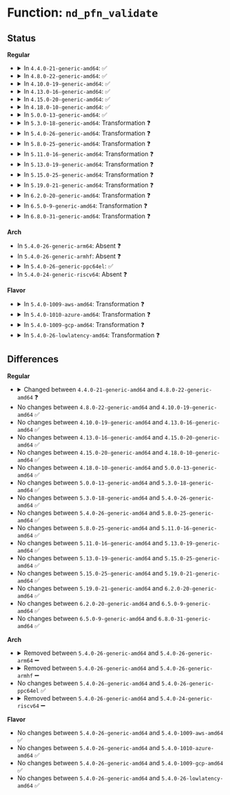 # Function: <code>nd_pfn_validate</code>

## Status
<b>Regular</b>
<ul>
<li>
<details>
<summary>In <code>4.4.0-21-generic-amd64</code>: ✅</summary>

```c
int nd_pfn_validate(struct nd_pfn * nd_pfn)
```

```json
{
  "name": "nd_pfn_validate",
  "collision_type": "Unique Global",
  "inline_type": "No",
  "funcs": [
    {
      "addr": 18446744071584749952,
      "name": "nd_pfn_validate",
      "external": true,
      "loc": "drivers/nvdimm/pfn_devs.c:231",
      "file": "drivers/nvdimm/pfn_devs.c",
      "inline": "seen, unknown",
      "caller_inline": [],
      "caller_func": [
        "drivers/nvdimm/pfn_devs.c:nd_pfn_probe"
      ]
    }
  ],
  "symbols": [
    {
      "addr": 18446744071584749952,
      "name": "nd_pfn_validate",
      "section": ".text",
      "bind": "STB_GLOBAL",
      "size": 472
    }
  ]
}
```
</details>
</li>
<li>
<details>
<summary>In <code>4.8.0-22-generic-amd64</code>: ✅</summary>

```c
int nd_pfn_validate(struct nd_pfn * nd_pfn, const char * sig)
```

```json
{
  "name": "nd_pfn_validate",
  "collision_type": "Unique Global",
  "inline_type": "No",
  "funcs": [
    {
      "addr": 18446744071585104432,
      "name": "nd_pfn_validate",
      "external": true,
      "loc": "drivers/nvdimm/pfn_devs.c:344",
      "file": "drivers/nvdimm/pfn_devs.c",
      "inline": "seen, unknown",
      "caller_inline": [],
      "caller_func": [
        "drivers/nvdimm/pfn_devs.c:nvdimm_setup_pfn",
        "drivers/nvdimm/pfn_devs.c:nd_pfn_probe",
        "drivers/nvdimm/dax_devs.c:nd_dax_probe"
      ]
    }
  ],
  "symbols": [
    {
      "addr": 18446744071585104432,
      "name": "nd_pfn_validate",
      "section": ".text",
      "bind": "STB_GLOBAL",
      "size": 800
    }
  ]
}
```
</details>
</li>
<li>
<details>
<summary>In <code>4.10.0-19-generic-amd64</code>: ✅</summary>

```c
int nd_pfn_validate(struct nd_pfn * nd_pfn, const char * sig)
```

```json
{
  "name": "nd_pfn_validate",
  "collision_type": "Unique Global",
  "inline_type": "No",
  "funcs": [
    {
      "addr": 18446744071585293472,
      "name": "nd_pfn_validate",
      "external": true,
      "loc": "drivers/nvdimm/pfn_devs.c:344",
      "file": "drivers/nvdimm/pfn_devs.c",
      "inline": "seen, unknown",
      "caller_inline": [],
      "caller_func": [
        "drivers/nvdimm/pfn_devs.c:nvdimm_setup_pfn",
        "drivers/nvdimm/pfn_devs.c:nd_pfn_probe",
        "drivers/nvdimm/dax_devs.c:nd_dax_probe"
      ]
    }
  ],
  "symbols": [
    {
      "addr": 18446744071585293472,
      "name": "nd_pfn_validate",
      "section": ".text",
      "bind": "STB_GLOBAL",
      "size": 800
    }
  ]
}
```
</details>
</li>
<li>
<details>
<summary>In <code>4.13.0-16-generic-amd64</code>: ✅</summary>

```c
int nd_pfn_validate(struct nd_pfn * nd_pfn, const char * sig)
```

```json
{
  "name": "nd_pfn_validate",
  "collision_type": "Unique Global",
  "inline_type": "No",
  "funcs": [
    {
      "addr": 18446744071585379920,
      "name": "nd_pfn_validate",
      "external": true,
      "loc": "drivers/nvdimm/pfn_devs.c:344",
      "file": "drivers/nvdimm/pfn_devs.c",
      "inline": "seen, unknown",
      "caller_inline": [],
      "caller_func": [
        "drivers/nvdimm/pfn_devs.c:nd_pfn_probe",
        "drivers/nvdimm/dax_devs.c:nd_dax_probe"
      ]
    }
  ],
  "symbols": [
    {
      "addr": 18446744071585379920,
      "name": "nd_pfn_validate",
      "section": ".text",
      "bind": "STB_GLOBAL",
      "size": 800
    }
  ]
}
```
</details>
</li>
<li>
<details>
<summary>In <code>4.15.0-20-generic-amd64</code>: ✅</summary>

```c
int nd_pfn_validate(struct nd_pfn * nd_pfn, const char * sig)
```

```json
{
  "name": "nd_pfn_validate",
  "collision_type": "Unique Global",
  "inline_type": "No",
  "funcs": [
    {
      "addr": 18446744071585809344,
      "name": "nd_pfn_validate",
      "external": true,
      "loc": "drivers/nvdimm/pfn_devs.c:364",
      "file": "drivers/nvdimm/pfn_devs.c",
      "inline": "seen, unknown",
      "caller_inline": [],
      "caller_func": [
        "drivers/nvdimm/pfn_devs.c:nd_pfn_probe",
        "drivers/nvdimm/dax_devs.c:nd_dax_probe"
      ]
    }
  ],
  "symbols": [
    {
      "addr": 18446744071585809344,
      "name": "nd_pfn_validate",
      "section": ".text",
      "bind": "STB_GLOBAL",
      "size": 840
    }
  ]
}
```
</details>
</li>
<li>
<details>
<summary>In <code>4.18.0-10-generic-amd64</code>: ✅</summary>

```c
int nd_pfn_validate(struct nd_pfn * nd_pfn, const char * sig)
```

```json
{
  "name": "nd_pfn_validate",
  "collision_type": "Unique Global",
  "inline_type": "No",
  "funcs": [
    {
      "addr": 18446744071586055584,
      "name": "nd_pfn_validate",
      "external": true,
      "loc": "drivers/nvdimm/pfn_devs.c:364",
      "file": "drivers/nvdimm/pfn_devs.c",
      "inline": "seen, unknown",
      "caller_inline": [],
      "caller_func": [
        "drivers/nvdimm/pfn_devs.c:nvdimm_setup_pfn",
        "drivers/nvdimm/pfn_devs.c:nd_pfn_probe",
        "drivers/nvdimm/dax_devs.c:nd_dax_probe"
      ]
    }
  ],
  "symbols": [
    {
      "addr": 18446744071586055584,
      "name": "nd_pfn_validate",
      "section": ".text",
      "bind": "STB_GLOBAL",
      "size": 837
    }
  ]
}
```
</details>
</li>
<li>
<details>
<summary>In <code>5.0.0-13-generic-amd64</code>: ✅</summary>

```c
int nd_pfn_validate(struct nd_pfn * nd_pfn, const char * sig)
```

```json
{
  "name": "nd_pfn_validate",
  "collision_type": "Unique Global",
  "inline_type": "No",
  "funcs": [
    {
      "addr": 18446744071586195808,
      "name": "nd_pfn_validate",
      "external": true,
      "loc": "drivers/nvdimm/pfn_devs.c:423",
      "file": "drivers/nvdimm/pfn_devs.c",
      "inline": "seen, unknown",
      "caller_inline": [],
      "caller_func": [
        "drivers/nvdimm/pfn_devs.c:nvdimm_setup_pfn",
        "drivers/nvdimm/pfn_devs.c:nd_pfn_probe",
        "drivers/nvdimm/dax_devs.c:nd_dax_probe"
      ]
    }
  ],
  "symbols": [
    {
      "addr": 18446744071586195808,
      "name": "nd_pfn_validate",
      "section": ".text",
      "bind": "STB_GLOBAL",
      "size": 1289
    }
  ]
}
```
</details>
</li>
<li>
<details>
<summary>In <code>5.3.0-18-generic-amd64</code>: Transformation ❓</summary>

```c
int nd_pfn_validate(struct nd_pfn * nd_pfn, const char * sig)
```

```json
{
  "name": "nd_pfn_validate",
  "collision_type": "Unique Global",
  "inline_type": "No",
  "funcs": [
    {
      "addr": 0,
      "name": "nd_pfn_validate",
      "external": true,
      "loc": "drivers/nvdimm/pfn_devs.c:424",
      "file": "drivers/nvdimm/pfn_devs.c",
      "inline": "seen, unknown",
      "caller_inline": [],
      "caller_func": [
        "drivers/nvdimm/pfn_devs.c:nvdimm_setup_pfn",
        "drivers/nvdimm/pfn_devs.c:nd_pfn_probe",
        "drivers/nvdimm/dax_devs.c:nd_dax_probe"
      ]
    }
  ],
  "symbols": [
    {
      "addr": 18446744071586436272,
      "name": "nd_pfn_validate.cold",
      "section": ".text",
      "bind": "STB_LOCAL",
      "size": 216
    },
    {
      "addr": 18446744071586433024,
      "name": "nd_pfn_validate",
      "section": ".text",
      "bind": "STB_GLOBAL",
      "size": 1080
    }
  ]
}
```
</details>
</li>
<li>
<details>
<summary>In <code>5.4.0-26-generic-amd64</code>: Transformation ❓</summary>

```c
int nd_pfn_validate(struct nd_pfn * nd_pfn, const char * sig)
```

```json
{
  "name": "nd_pfn_validate",
  "collision_type": "Unique Global",
  "inline_type": "No",
  "funcs": [
    {
      "addr": 0,
      "name": "nd_pfn_validate",
      "external": true,
      "loc": "drivers/nvdimm/pfn_devs.c:445",
      "file": "drivers/nvdimm/pfn_devs.c",
      "inline": "seen, unknown",
      "caller_inline": [],
      "caller_func": [
        "drivers/nvdimm/pfn_devs.c:nvdimm_setup_pfn",
        "drivers/nvdimm/pfn_devs.c:nd_pfn_probe",
        "drivers/nvdimm/dax_devs.c:nd_dax_probe"
      ]
    }
  ],
  "symbols": [
    {
      "addr": 18446744071586583281,
      "name": "nd_pfn_validate.cold",
      "section": ".text",
      "bind": "STB_LOCAL",
      "size": 278
    },
    {
      "addr": 18446744071586579696,
      "name": "nd_pfn_validate",
      "section": ".text",
      "bind": "STB_GLOBAL",
      "size": 1338
    }
  ]
}
```
</details>
</li>
<li>
<details>
<summary>In <code>5.8.0-25-generic-amd64</code>: Transformation ❓</summary>

```c
int nd_pfn_validate(struct nd_pfn * nd_pfn, const char * sig)
```

```json
{
  "name": "nd_pfn_validate",
  "collision_type": "Unique Global",
  "inline_type": "No",
  "funcs": [
    {
      "addr": 0,
      "name": "nd_pfn_validate",
      "external": true,
      "loc": "drivers/nvdimm/pfn_devs.c:446",
      "file": "drivers/nvdimm/pfn_devs.c",
      "inline": "seen, unknown",
      "caller_inline": [],
      "caller_func": [
        "drivers/nvdimm/pfn_devs.c:nd_pfn_init",
        "drivers/nvdimm/pfn_devs.c:nd_pfn_probe",
        "drivers/nvdimm/dax_devs.c:nd_dax_probe"
      ]
    }
  ],
  "symbols": [
    {
      "addr": 18446744071587368783,
      "name": "nd_pfn_validate.cold",
      "section": ".text",
      "bind": "STB_LOCAL",
      "size": 299
    },
    {
      "addr": 18446744071587364848,
      "name": "nd_pfn_validate",
      "section": ".text",
      "bind": "STB_GLOBAL",
      "size": 1008
    }
  ]
}
```
</details>
</li>
<li>
<details>
<summary>In <code>5.11.0-16-generic-amd64</code>: Transformation ❓</summary>

```c
int nd_pfn_validate(struct nd_pfn * nd_pfn, const char * sig)
```

```json
{
  "name": "nd_pfn_validate",
  "collision_type": "Unique Global",
  "inline_type": "No",
  "funcs": [
    {
      "addr": 0,
      "name": "nd_pfn_validate",
      "external": true,
      "loc": "drivers/nvdimm/pfn_devs.c:446",
      "file": "drivers/nvdimm/pfn_devs.c",
      "inline": "seen, unknown",
      "caller_inline": [],
      "caller_func": [
        "drivers/nvdimm/pfn_devs.c:nd_pfn_init",
        "drivers/nvdimm/pfn_devs.c:nd_pfn_probe",
        "drivers/nvdimm/dax_devs.c:nd_dax_probe"
      ]
    }
  ],
  "symbols": [
    {
      "addr": 18446744071591517859,
      "name": "nd_pfn_validate.cold",
      "section": ".text",
      "bind": "STB_LOCAL",
      "size": 299
    },
    {
      "addr": 18446744071587426080,
      "name": "nd_pfn_validate",
      "section": ".text",
      "bind": "STB_GLOBAL",
      "size": 1008
    }
  ]
}
```
</details>
</li>
<li>
<details>
<summary>In <code>5.13.0-19-generic-amd64</code>: Transformation ❓</summary>

```c
int nd_pfn_validate(struct nd_pfn * nd_pfn, const char * sig)
```

```json
{
  "name": "nd_pfn_validate",
  "collision_type": "Unique Global",
  "inline_type": "No",
  "funcs": [
    {
      "addr": 0,
      "name": "nd_pfn_validate",
      "external": true,
      "loc": "drivers/nvdimm/pfn_devs.c:446",
      "file": "drivers/nvdimm/pfn_devs.c",
      "inline": "seen, unknown",
      "caller_inline": [],
      "caller_func": [
        "drivers/nvdimm/pfn_devs.c:nd_pfn_init",
        "drivers/nvdimm/pfn_devs.c:nd_pfn_probe",
        "drivers/nvdimm/dax_devs.c:nd_dax_probe"
      ]
    }
  ],
  "symbols": [
    {
      "addr": 18446744071591459852,
      "name": "nd_pfn_validate.cold",
      "section": ".text",
      "bind": "STB_LOCAL",
      "size": 299
    },
    {
      "addr": 18446744071587307984,
      "name": "nd_pfn_validate",
      "section": ".text",
      "bind": "STB_GLOBAL",
      "size": 986
    }
  ]
}
```
</details>
</li>
<li>
<details>
<summary>In <code>5.15.0-25-generic-amd64</code>: Transformation ❓</summary>

```c
int nd_pfn_validate(struct nd_pfn * nd_pfn, const char * sig)
```

```json
{
  "name": "nd_pfn_validate",
  "collision_type": "Unique Global",
  "inline_type": "No",
  "funcs": [
    {
      "addr": 0,
      "name": "nd_pfn_validate",
      "external": true,
      "loc": "drivers/nvdimm/pfn_devs.c:446",
      "file": "drivers/nvdimm/pfn_devs.c",
      "inline": "seen, unknown",
      "caller_inline": [],
      "caller_func": [
        "drivers/nvdimm/pfn_devs.c:nd_pfn_init",
        "drivers/nvdimm/pfn_devs.c:nd_pfn_probe",
        "drivers/nvdimm/dax_devs.c:nd_dax_probe"
      ]
    }
  ],
  "symbols": [
    {
      "addr": 18446744071592523175,
      "name": "nd_pfn_validate.cold",
      "section": ".text",
      "bind": "STB_LOCAL",
      "size": 331
    },
    {
      "addr": 18446744071587874784,
      "name": "nd_pfn_validate",
      "section": ".text",
      "bind": "STB_GLOBAL",
      "size": 1106
    }
  ]
}
```
</details>
</li>
<li>
<details>
<summary>In <code>5.19.0-21-generic-amd64</code>: Transformation ❓</summary>

```c
int nd_pfn_validate(struct nd_pfn * nd_pfn, const char * sig)
```

```json
{
  "name": "nd_pfn_validate",
  "collision_type": "Unique Global",
  "inline_type": "No",
  "funcs": [
    {
      "addr": 0,
      "name": "nd_pfn_validate",
      "external": true,
      "loc": "drivers/nvdimm/pfn_devs.c:448",
      "file": "drivers/nvdimm/pfn_devs.c",
      "inline": "seen, unknown",
      "caller_inline": [],
      "caller_func": [
        "drivers/nvdimm/pfn_devs.c:nd_pfn_init",
        "drivers/nvdimm/pfn_devs.c:nd_pfn_probe",
        "drivers/nvdimm/dax_devs.c:nd_dax_probe"
      ]
    }
  ],
  "symbols": [
    {
      "addr": 18446744071594394730,
      "name": "nd_pfn_validate.cold",
      "section": ".text",
      "bind": "STB_LOCAL",
      "size": 268
    },
    {
      "addr": 18446744071589224608,
      "name": "nd_pfn_validate",
      "section": ".text",
      "bind": "STB_GLOBAL",
      "size": 1123
    }
  ]
}
```
</details>
</li>
<li>
<details>
<summary>In <code>6.2.0-20-generic-amd64</code>: Transformation ❓</summary>

```c
int nd_pfn_validate(struct nd_pfn * nd_pfn, const char * sig)
```

```json
{
  "name": "nd_pfn_validate",
  "collision_type": "Unique Global",
  "inline_type": "No",
  "funcs": [
    {
      "addr": 0,
      "name": "nd_pfn_validate",
      "external": true,
      "loc": "drivers/nvdimm/pfn_devs.c:450",
      "file": "drivers/nvdimm/pfn_devs.c",
      "inline": "seen, unknown",
      "caller_inline": [],
      "caller_func": [
        "drivers/nvdimm/pfn_devs.c:nd_pfn_init",
        "drivers/nvdimm/pfn_devs.c:nd_pfn_probe",
        "drivers/nvdimm/dax_devs.c:nd_dax_probe"
      ]
    }
  ],
  "symbols": [
    {
      "addr": 18446744071596258475,
      "name": "nd_pfn_validate.cold",
      "section": ".text",
      "bind": "STB_LOCAL",
      "size": 35
    },
    {
      "addr": 18446744071590780992,
      "name": "nd_pfn_validate",
      "section": ".text",
      "bind": "STB_GLOBAL",
      "size": 1339
    }
  ]
}
```
</details>
</li>
<li>
<details>
<summary>In <code>6.5.0-9-generic-amd64</code>: Transformation ❓</summary>

```c
int nd_pfn_validate(struct nd_pfn * nd_pfn, const char * sig)
```

```json
{
  "name": "nd_pfn_validate",
  "collision_type": "Unique Global",
  "inline_type": "No",
  "funcs": [
    {
      "addr": 0,
      "name": "nd_pfn_validate",
      "external": true,
      "loc": "drivers/nvdimm/pfn_devs.c:450",
      "file": "drivers/nvdimm/pfn_devs.c",
      "inline": "seen, unknown",
      "caller_inline": [],
      "caller_func": [
        "drivers/nvdimm/pfn_devs.c:nd_pfn_init",
        "drivers/nvdimm/pfn_devs.c:nd_pfn_probe",
        "drivers/nvdimm/dax_devs.c:nd_dax_probe"
      ]
    }
  ],
  "symbols": [
    {
      "addr": 18446744071596786554,
      "name": "nd_pfn_validate.cold",
      "section": ".text",
      "bind": "STB_LOCAL",
      "size": 35
    },
    {
      "addr": 18446744071591122496,
      "name": "nd_pfn_validate",
      "section": ".text",
      "bind": "STB_GLOBAL",
      "size": 1342
    }
  ]
}
```
</details>
</li>
<li>
<details>
<summary>In <code>6.8.0-31-generic-amd64</code>: Transformation ❓</summary>

```c
int nd_pfn_validate(struct nd_pfn * nd_pfn, const char * sig)
```

```json
{
  "name": "nd_pfn_validate",
  "collision_type": "Unique Global",
  "inline_type": "No",
  "funcs": [
    {
      "addr": 0,
      "name": "nd_pfn_validate",
      "external": true,
      "loc": "drivers/nvdimm/pfn_devs.c:450",
      "file": "drivers/nvdimm/pfn_devs.c",
      "inline": "seen, unknown",
      "caller_inline": [],
      "caller_func": [
        "drivers/nvdimm/pfn_devs.c:nd_pfn_init",
        "drivers/nvdimm/pfn_devs.c:nd_pfn_probe",
        "drivers/nvdimm/dax_devs.c:nd_dax_probe"
      ]
    }
  ],
  "symbols": [
    {
      "addr": 18446744071597695489,
      "name": "nd_pfn_validate.cold",
      "section": ".text",
      "bind": "STB_LOCAL",
      "size": 35
    },
    {
      "addr": 18446744071591467968,
      "name": "nd_pfn_validate",
      "section": ".text",
      "bind": "STB_GLOBAL",
      "size": 1429
    }
  ]
}
```
</details>
</li>
</ul>
<b>Arch</b>
<ul>
<li>
In <code>5.4.0-26-generic-arm64</code>: Absent ❓
</li>
<li>
In <code>5.4.0-26-generic-armhf</code>: Absent ❓
</li>
<li>
<details>
<summary>In <code>5.4.0-26-generic-ppc64el</code>: ✅</summary>

```c
int nd_pfn_validate(struct nd_pfn * nd_pfn, const char * sig)
```

```json
{
  "name": "nd_pfn_validate",
  "collision_type": "Unique Global",
  "inline_type": "No",
  "funcs": [
    {
      "addr": 13835058055292737968,
      "name": "nd_pfn_validate",
      "external": true,
      "loc": "drivers/nvdimm/pfn_devs.c:445",
      "file": "drivers/nvdimm/pfn_devs.c",
      "inline": "seen, unknown",
      "caller_inline": [],
      "caller_func": [
        "drivers/nvdimm/pfn_devs.c:nvdimm_setup_pfn",
        "drivers/nvdimm/pfn_devs.c:nvdimm_setup_pfn",
        "drivers/nvdimm/pfn_devs.c:nd_pfn_probe",
        "drivers/nvdimm/dax_devs.c:nd_dax_probe"
      ]
    }
  ],
  "symbols": [
    {
      "addr": 13835058055292737968,
      "name": "nd_pfn_validate",
      "section": ".text",
      "bind": "STB_GLOBAL",
      "size": 2016
    }
  ]
}
```
</details>
</li>
<li>
In <code>5.4.0-24-generic-riscv64</code>: Absent ❓
</li>
</ul>
<b>Flavor</b>
<ul>
<li>
<details>
<summary>In <code>5.4.0-1009-aws-amd64</code>: Transformation ❓</summary>

```c
int nd_pfn_validate(struct nd_pfn * nd_pfn, const char * sig)
```

```json
{
  "name": "nd_pfn_validate",
  "collision_type": "Unique Global",
  "inline_type": "No",
  "funcs": [
    {
      "addr": 0,
      "name": "nd_pfn_validate",
      "external": true,
      "loc": "drivers/nvdimm/pfn_devs.c:445",
      "file": "drivers/nvdimm/pfn_devs.c",
      "inline": "seen, unknown",
      "caller_inline": [],
      "caller_func": [
        "drivers/nvdimm/pfn_devs.c:nvdimm_setup_pfn",
        "drivers/nvdimm/pfn_devs.c:nd_pfn_probe",
        "drivers/nvdimm/dax_devs.c:nd_dax_probe"
      ]
    }
  ],
  "symbols": [
    {
      "addr": 18446744071586273761,
      "name": "nd_pfn_validate.cold",
      "section": ".text",
      "bind": "STB_LOCAL",
      "size": 278
    },
    {
      "addr": 18446744071586270176,
      "name": "nd_pfn_validate",
      "section": ".text",
      "bind": "STB_GLOBAL",
      "size": 1338
    }
  ]
}
```
</details>
</li>
<li>
<details>
<summary>In <code>5.4.0-1010-azure-amd64</code>: Transformation ❓</summary>

```c
int nd_pfn_validate(struct nd_pfn * nd_pfn, const char * sig)
```

```json
{
  "name": "nd_pfn_validate",
  "collision_type": "Unique Global",
  "inline_type": "No",
  "funcs": [
    {
      "addr": 0,
      "name": "nd_pfn_validate",
      "external": true,
      "loc": "drivers/nvdimm/pfn_devs.c:445",
      "file": "drivers/nvdimm/pfn_devs.c",
      "inline": "seen, unknown",
      "caller_inline": [],
      "caller_func": [
        "drivers/nvdimm/pfn_devs.c:nvdimm_setup_pfn",
        "drivers/nvdimm/pfn_devs.c:nd_pfn_probe",
        "drivers/nvdimm/dax_devs.c:nd_dax_probe"
      ]
    }
  ],
  "symbols": [
    {
      "addr": 18446744071586092129,
      "name": "nd_pfn_validate.cold",
      "section": ".text",
      "bind": "STB_LOCAL",
      "size": 278
    },
    {
      "addr": 18446744071586088544,
      "name": "nd_pfn_validate",
      "section": ".text",
      "bind": "STB_GLOBAL",
      "size": 1338
    }
  ]
}
```
</details>
</li>
<li>
<details>
<summary>In <code>5.4.0-1009-gcp-amd64</code>: Transformation ❓</summary>

```c
int nd_pfn_validate(struct nd_pfn * nd_pfn, const char * sig)
```

```json
{
  "name": "nd_pfn_validate",
  "collision_type": "Unique Global",
  "inline_type": "No",
  "funcs": [
    {
      "addr": 0,
      "name": "nd_pfn_validate",
      "external": true,
      "loc": "drivers/nvdimm/pfn_devs.c:445",
      "file": "drivers/nvdimm/pfn_devs.c",
      "inline": "seen, unknown",
      "caller_inline": [],
      "caller_func": [
        "drivers/nvdimm/pfn_devs.c:nvdimm_setup_pfn",
        "drivers/nvdimm/pfn_devs.c:nd_pfn_probe",
        "drivers/nvdimm/dax_devs.c:nd_dax_probe"
      ]
    }
  ],
  "symbols": [
    {
      "addr": 18446744071586531249,
      "name": "nd_pfn_validate.cold",
      "section": ".text",
      "bind": "STB_LOCAL",
      "size": 278
    },
    {
      "addr": 18446744071586527664,
      "name": "nd_pfn_validate",
      "section": ".text",
      "bind": "STB_GLOBAL",
      "size": 1338
    }
  ]
}
```
</details>
</li>
<li>
<details>
<summary>In <code>5.4.0-26-lowlatency-amd64</code>: Transformation ❓</summary>

```c
int nd_pfn_validate(struct nd_pfn * nd_pfn, const char * sig)
```

```json
{
  "name": "nd_pfn_validate",
  "collision_type": "Unique Global",
  "inline_type": "No",
  "funcs": [
    {
      "addr": 0,
      "name": "nd_pfn_validate",
      "external": true,
      "loc": "drivers/nvdimm/pfn_devs.c:445",
      "file": "drivers/nvdimm/pfn_devs.c",
      "inline": "seen, unknown",
      "caller_inline": [],
      "caller_func": [
        "drivers/nvdimm/pfn_devs.c:nvdimm_setup_pfn",
        "drivers/nvdimm/pfn_devs.c:nd_pfn_probe",
        "drivers/nvdimm/dax_devs.c:nd_dax_probe"
      ]
    }
  ],
  "symbols": [
    {
      "addr": 18446744071586642977,
      "name": "nd_pfn_validate.cold",
      "section": ".text",
      "bind": "STB_LOCAL",
      "size": 278
    },
    {
      "addr": 18446744071586639392,
      "name": "nd_pfn_validate",
      "section": ".text",
      "bind": "STB_GLOBAL",
      "size": 1338
    }
  ]
}
```
</details>
</li>
</ul>

## Differences
<b>Regular</b>
<ul>
<li>
<details>
<summary>Changed between <code>4.4.0-21-generic-amd64</code> and <code>4.8.0-22-generic-amd64</code> ❓</summary>
<ul>
<li>
<b>Param added. </b>
<code>const char * sig</code>
</li>
</ul>
</details>
</li>
<li>
No changes between <code>4.8.0-22-generic-amd64</code> and <code>4.10.0-19-generic-amd64</code> ✅
</li>
<li>
No changes between <code>4.10.0-19-generic-amd64</code> and <code>4.13.0-16-generic-amd64</code> ✅
</li>
<li>
No changes between <code>4.13.0-16-generic-amd64</code> and <code>4.15.0-20-generic-amd64</code> ✅
</li>
<li>
No changes between <code>4.15.0-20-generic-amd64</code> and <code>4.18.0-10-generic-amd64</code> ✅
</li>
<li>
No changes between <code>4.18.0-10-generic-amd64</code> and <code>5.0.0-13-generic-amd64</code> ✅
</li>
<li>
No changes between <code>5.0.0-13-generic-amd64</code> and <code>5.3.0-18-generic-amd64</code> ✅
</li>
<li>
No changes between <code>5.3.0-18-generic-amd64</code> and <code>5.4.0-26-generic-amd64</code> ✅
</li>
<li>
No changes between <code>5.4.0-26-generic-amd64</code> and <code>5.8.0-25-generic-amd64</code> ✅
</li>
<li>
No changes between <code>5.8.0-25-generic-amd64</code> and <code>5.11.0-16-generic-amd64</code> ✅
</li>
<li>
No changes between <code>5.11.0-16-generic-amd64</code> and <code>5.13.0-19-generic-amd64</code> ✅
</li>
<li>
No changes between <code>5.13.0-19-generic-amd64</code> and <code>5.15.0-25-generic-amd64</code> ✅
</li>
<li>
No changes between <code>5.15.0-25-generic-amd64</code> and <code>5.19.0-21-generic-amd64</code> ✅
</li>
<li>
No changes between <code>5.19.0-21-generic-amd64</code> and <code>6.2.0-20-generic-amd64</code> ✅
</li>
<li>
No changes between <code>6.2.0-20-generic-amd64</code> and <code>6.5.0-9-generic-amd64</code> ✅
</li>
<li>
No changes between <code>6.5.0-9-generic-amd64</code> and <code>6.8.0-31-generic-amd64</code> ✅
</li>
</ul>
<b>Arch</b>
<ul>
<li>
<details>
<summary>Removed between <code>5.4.0-26-generic-amd64</code> and <code>5.4.0-26-generic-arm64</code> ➖</summary>

```c
int nd_pfn_validate(struct nd_pfn * nd_pfn, const char * sig)
```
</details>
</li>
<li>
<details>
<summary>Removed between <code>5.4.0-26-generic-amd64</code> and <code>5.4.0-26-generic-armhf</code> ➖</summary>

```c
int nd_pfn_validate(struct nd_pfn * nd_pfn, const char * sig)
```
</details>
</li>
<li>
No changes between <code>5.4.0-26-generic-amd64</code> and <code>5.4.0-26-generic-ppc64el</code> ✅
</li>
<li>
<details>
<summary>Removed between <code>5.4.0-26-generic-amd64</code> and <code>5.4.0-24-generic-riscv64</code> ➖</summary>

```c
int nd_pfn_validate(struct nd_pfn * nd_pfn, const char * sig)
```
</details>
</li>
</ul>
<b>Flavor</b>
<ul>
<li>
No changes between <code>5.4.0-26-generic-amd64</code> and <code>5.4.0-1009-aws-amd64</code> ✅
</li>
<li>
No changes between <code>5.4.0-26-generic-amd64</code> and <code>5.4.0-1010-azure-amd64</code> ✅
</li>
<li>
No changes between <code>5.4.0-26-generic-amd64</code> and <code>5.4.0-1009-gcp-amd64</code> ✅
</li>
<li>
No changes between <code>5.4.0-26-generic-amd64</code> and <code>5.4.0-26-lowlatency-amd64</code> ✅
</li>
</ul>
